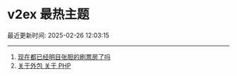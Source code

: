 # v2ex 最热主题

最近更新时间: 2025-02-26 12:03:15

--- 
1. [现在都已经明目张胆的刷票房了吗](https://www.v2ex.com/t/1114237) 
2. [关于外包 关于 PHP](https://www.v2ex.com/t/1114241) 
